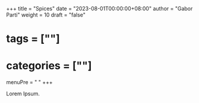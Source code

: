 +++
title = "Spices"
date = "2023-08-01T00:00:00+08:00"
author = "Gabor Parti"
weight = 10
draft = "false"
# tags = [""]
# categories = [""]
menuPre = "<i class='fas fa-pepper-hot'></i> "
+++

Lorem Ipsum.

